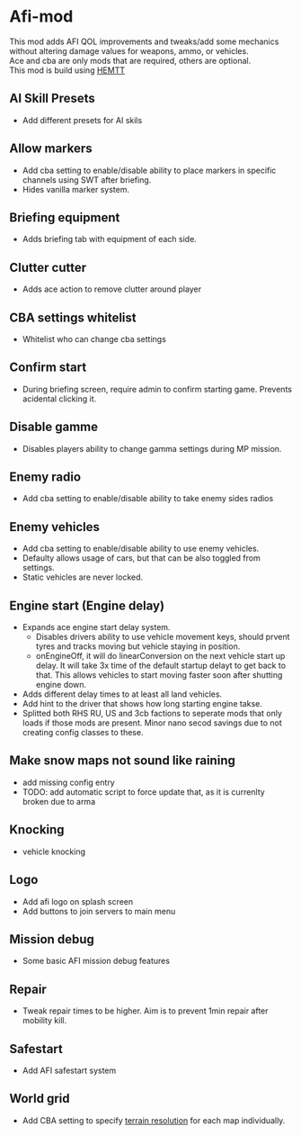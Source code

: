 # Afi-mod

This mod adds AFI QOL improvements and tweaks/add some mechanics without altering damage values for weapons, ammo, or vehicles.  
Ace and cba are only mods that are required, others are optional.  
This mod is build using [HEMTT](https://github.com/BrettMayson/HEMTT)

## AI Skill Presets
- Add different presets for AI skils

## Allow markers
- Add cba setting to enable/disable ability to place markers in specific channels using SWT after briefing.
- Hides vanilla marker system.

## Briefing equipment
- Adds briefing tab with equipment of each side.

## Clutter cutter
- Adds ace action to remove clutter around player

## CBA settings whitelist
-  Whitelist who can change cba settings
  
## Confirm start
- During briefing screen, require admin to confirm starting game. Prevents acidental clicking it.

## Disable gamme
- Disables players ability to change gamma settings during MP mission.

## Enemy radio
-  Add cba setting to enable/disable ability to take enemy sides radios

## Enemy vehicles
-  Add cba setting to enable/disable ability to use enemy vehicles.
-  Defaulty allows usage of cars, but that can be also toggled from settings.
-  Static vehicles are never locked.

## Engine start (Engine delay) 
- Expands ace engine start delay system.
  - Disables drivers ability to use vehicle movement keys, should prvent tyres and tracks moving but vehicle staying in position.
  - onEngineOff, it will do linearConversion on the next vehicle start up delay. It will take 3x time of the default startup delayt to get back to that. This allows vehicles to start moving faster soon after shutting engine down. 
- Adds different delay times to at least all land vehicles.
- Add hint to the driver that shows how long starting engine takse.
- Splitted both RHS RU, US and 3cb factions to seperate mods that only loads if those mods are present. Minor nano secod savings due to not creating config classes to these.

## Make snow maps not sound like raining
- add missing config entry
- TODO: add automatic script to force update that, as it is currenlty broken due to arma

## Knocking
- vehicle knocking

## Logo
- Add afi logo on splash screen
- Add buttons to join servers to main menu

## Mission debug
- Some basic AFI mission debug features 

## Repair
- Tweak repair times to be higher. Aim is to prevent 1min repair after mobility kill.

## Safestart
- Add AFI safestart system

## World grid
-  Add CBA setting to specify  [terrain resolution](https://community.bistudio.com/wiki/setTerrainGrid) for each map individually.
